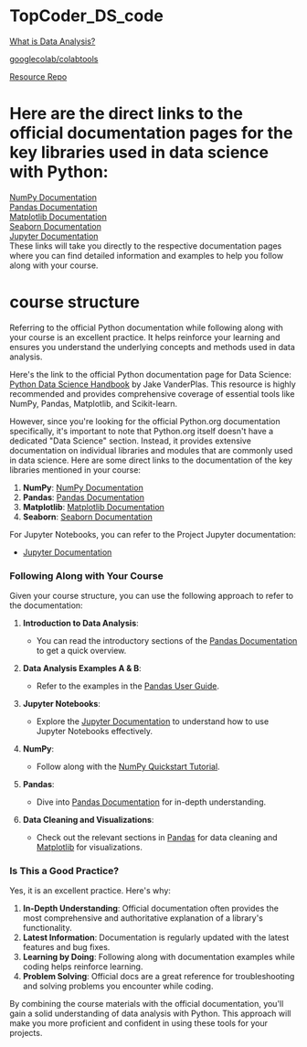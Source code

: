# TopCoder_DS_code

[What is Data Analysis?](https://www.freecodecamp.org/news/what-is-data-analysis/)

[googlecolab/colabtools](https://github.com/googlecolab/colabtools/blob/master/notebooks/colab-github-demo.ipynb)

[Resource Repo](https://github.com/ine-rmotr-curriculum/FreeCodeCamp-Pandas-Real-Life-Example)

# Here are the direct links to the official documentation pages for the key libraries used in data science with Python:

[NumPy Documentation](https://numpy.org/doc/stable/)  
[Pandas Documentation](https://pandas.pydata.org/docs/)  
[Matplotlib Documentation](https://matplotlib.org/stable/contents.html)  
[Seaborn Documentation](https://seaborn.pydata.org/)  
[Jupyter Documentation](https://jupyter.org/documentation)  
These links will take you directly to the respective documentation pages where you can find detailed information and examples to help you follow along with your course.

# course structure
Referring to the official Python documentation while following along with your course is an excellent practice. It helps reinforce your learning and ensures you understand the underlying concepts and methods used in data analysis.

Here's the link to the official Python documentation page for Data Science: [Python Data Science Handbook](https://jakevdp.github.io/PythonDataScienceHandbook/) by Jake VanderPlas. This resource is highly recommended and provides comprehensive coverage of essential tools like NumPy, Pandas, Matplotlib, and Scikit-learn.

However, since you're looking for the official Python.org documentation specifically, it's important to note that Python.org itself doesn't have a dedicated "Data Science" section. Instead, it provides extensive documentation on individual libraries and modules that are commonly used in data science. Here are some direct links to the documentation of the key libraries mentioned in your course:

1. **NumPy**: [NumPy Documentation](https://numpy.org/doc/stable/)
2. **Pandas**: [Pandas Documentation](https://pandas.pydata.org/docs/)
3. **Matplotlib**: [Matplotlib Documentation](https://matplotlib.org/stable/contents.html)
4. **Seaborn**: [Seaborn Documentation](https://seaborn.pydata.org/)

For Jupyter Notebooks, you can refer to the Project Jupyter documentation:
- [Jupyter Documentation](https://jupyter.org/documentation)

### Following Along with Your Course

Given your course structure, you can use the following approach to refer to the documentation:

1. **Introduction to Data Analysis**:
    - You can read the introductory sections of the [Pandas Documentation](https://pandas.pydata.org/docs/user_guide/10min.html) to get a quick overview.

2. **Data Analysis Examples A & B**:
    - Refer to the examples in the [Pandas User Guide](https://pandas.pydata.org/docs/user_guide/index.html).

3. **Jupyter Notebooks**:
    - Explore the [Jupyter Documentation](https://jupyter-notebook.readthedocs.io/en/stable/) to understand how to use Jupyter Notebooks effectively.

4. **NumPy**:
    - Follow along with the [NumPy Quickstart Tutorial](https://numpy.org/doc/stable/user/quickstart.html).

5. **Pandas**:
    - Dive into [Pandas Documentation](https://pandas.pydata.org/docs/user_guide/index.html) for in-depth understanding.

6. **Data Cleaning and Visualizations**:
    - Check out the relevant sections in [Pandas](https://pandas.pydata.org/docs/user_guide/missing_data.html) for data cleaning and [Matplotlib](https://matplotlib.org/stable/gallery/index.html) for visualizations.

### Is This a Good Practice?

Yes, it is an excellent practice. Here's why:

1. **In-Depth Understanding**: Official documentation often provides the most comprehensive and authoritative explanation of a library's functionality.
2. **Latest Information**: Documentation is regularly updated with the latest features and bug fixes.
3. **Learning by Doing**: Following along with documentation examples while coding helps reinforce learning.
4. **Problem Solving**: Official docs are a great reference for troubleshooting and solving problems you encounter while coding.

By combining the course materials with the official documentation, you'll gain a solid understanding of data analysis with Python. This approach will make you more proficient and confident in using these tools for your projects.
